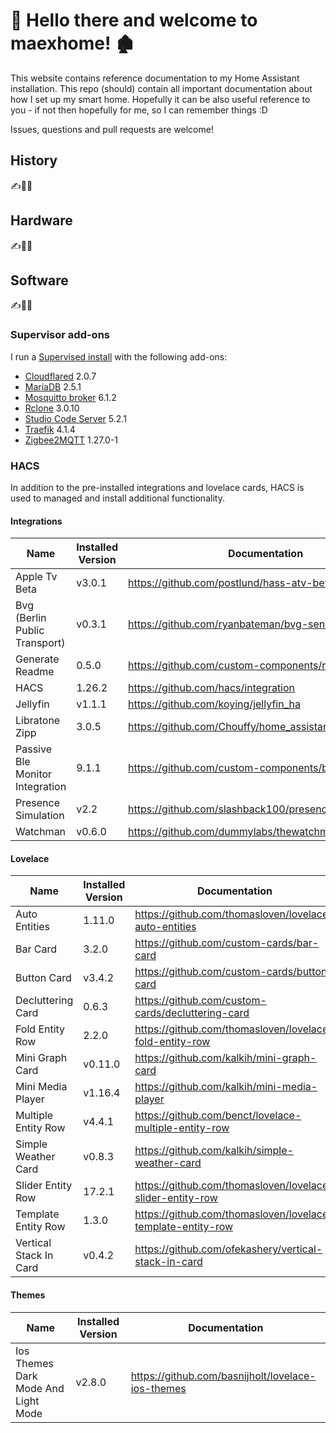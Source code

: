 # 👋 Hello there and welcome to maexhome! 🏚

This website contains reference documentation to my Home Assistant installation. This repo (should) contain all important documentation about how I set up my smart home. Hopefully it can be also useful reference to you - if not then hopefully for me, so I can remember things :D

Issues, questions and pull requests are welcome!

## History

✍️📄🆘

## Hardware

✍️📄🆘

## Software

✍️📄🆘

### Supervisor add-ons

I run a [Supervised install](https://www.home-assistant.io/getting-started/) with the following add-ons:

- [Cloudflared](9074a9fa) 2.0.7
- [MariaDB](core) 2.5.1
- [Mosquitto broker](core) 6.1.2
- [Rclone](c1f54215) 3.0.10
- [Studio Code Server](a0d7b954) 5.2.1
- [Traefik](c1f54215) 4.1.4
- [Zigbee2MQTT](45df7312) 1.27.0-1

### HACS

In addition to the pre-installed integrations and lovelace cards, HACS is used to managed and install additional
functionality.

#### Integrations

| Name                            | Installed Version | Documentation                                            |
| ------------------------------- | ----------------- | -------------------------------------------------------- |
| Apple Tv Beta                   | v3.0.1            | https://github.com/postlund/hass-atv-beta                |
| Bvg (Berlin Public Transport)   | v0.3.1            | https://github.com/ryanbateman/bvg-sensor                |
| Generate Readme                 | 0.5.0             | https://github.com/custom-components/readme              |
| HACS                            | 1.26.2            | https://github.com/hacs/integration                      |
| Jellyfin                        | v1.1.1            | https://github.com/koying/jellyfin_ha                    |
| Libratone Zipp                  | 3.0.5             | https://github.com/Chouffy/home_assistant_libratone_zipp |
| Passive Ble Monitor Integration | 9.1.1             | https://github.com/custom-components/ble_monitor         |
| Presence Simulation             | v2.2              | https://github.com/slashback100/presence_simulation      |
| Watchman                        | v0.6.0            | https://github.com/dummylabs/thewatchman                 |

#### Lovelace

| Name                   | Installed Version | Documentation                                               |
| ---------------------- | ----------------- | ----------------------------------------------------------- |
| Auto Entities          | 1.11.0            | https://github.com/thomasloven/lovelace-auto-entities       |
| Bar Card               | 3.2.0             | https://github.com/custom-cards/bar-card                    |
| Button Card            | v3.4.2            | https://github.com/custom-cards/button-card                 |
| Decluttering Card      | 0.6.3             | https://github.com/custom-cards/decluttering-card           |
| Fold Entity Row        | 2.2.0             | https://github.com/thomasloven/lovelace-fold-entity-row     |
| Mini Graph Card        | v0.11.0           | https://github.com/kalkih/mini-graph-card                   |
| Mini Media Player      | v1.16.4           | https://github.com/kalkih/mini-media-player                 |
| Multiple Entity Row    | v4.4.1            | https://github.com/benct/lovelace-multiple-entity-row       |
| Simple Weather Card    | v0.8.3            | https://github.com/kalkih/simple-weather-card               |
| Slider Entity Row      | 17.2.1            | https://github.com/thomasloven/lovelace-slider-entity-row   |
| Template Entity Row    | 1.3.0             | https://github.com/thomasloven/lovelace-template-entity-row |
| Vertical Stack In Card | v0.4.2            | https://github.com/ofekashery/vertical-stack-in-card        |

#### Themes

| Name                                | Installed Version | Documentation                                     |
| ----------------------------------- | ----------------- | ------------------------------------------------- |
| Ios Themes Dark Mode And Light Mode | v2.8.0            | https://github.com/basnijholt/lovelace-ios-themes |
